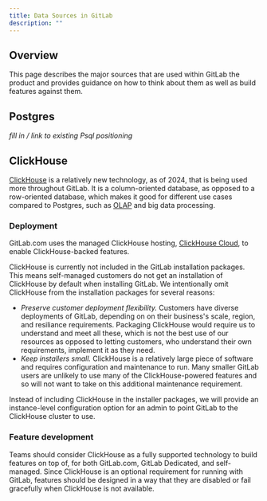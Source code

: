 ```yaml
---
title: Data Sources in GitLab
description: ""
---
```


## Overview

This page describes the major sources that are used within GitLab the product and provides guidance on how to think about them as well as build features against them.

## Postgres

_fill in / link to existing Psql positioning_

## ClickHouse

[ClickHouse](https://clickhouse.com/) is a relatively new technology, as of 2024, that is being used more throughout GitLab.
It is a column-oriented database, as opposed to a row-oriented database, which makes it good for different use cases compared to Postgres, such as [OLAP](https://en.wikipedia.org/wiki/Online_analytical_processing) and big data processing.

### Deployment

GitLab.com uses the managed ClickHouse hosting, [ClickHouse Cloud](https://clickhouse.com/cloud), to enable ClickHouse-backed features.

ClickHouse is currently not included in the GitLab installation packages. This means self-managed customers do not get an installation of ClickHouse by default when installing GitLab.
We intentionally omit ClickHouse from the installation packages for several reasons:
- *Preserve customer deployment flexibility.* Customers have diverse deployments of GitLab, depending on on their business's scale, region, and resiliance requirements. Packaging ClickHouse would require us to understand and meet all these, which is not the best use of our resources as opposed to letting customers, who understand their own requirements, implement it as they need.
- *Keep installers small.* ClickHouse is a relatively large piece of software and requires configuration and maintenance to run. Many smaller GitLab users are unlikely to use many of the ClickHouse-powered features and so will not want to take on this additional maintenance requirement.

Instead of including ClickHouse in the installer packages, we will provide an instance-level configuration option for an admin to point GitLab to the ClickHouse cluster to use.

### Feature development

Teams should consider ClickHouse as a fully supported technology to build features on top of, for both GitLab.com, GitLab Dedicated, and self-managed.
Since ClickHouse is an optional requirement for running with GitLab, features should be designed in a way that they are disabled or fail gracefully when ClickHouse is not available.